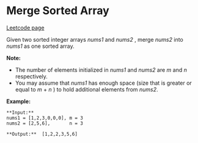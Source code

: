 # Merge Sorted Array
[Leetcode page](https://leetcode.com/problems/merge-sorted-array/description)

Given two sorted integer arrays _nums1_ and _nums2_ , merge _nums2_ into
_nums1_ as one sorted array.

**Note:**

  * The number of elements initialized in _nums1_ and _nums2_ are _m_ and _n_ respectively.
  * You may assume that _nums1_ has enough space (size that is greater or equal to _m_ \+ _n_ ) to hold additional elements from _nums2_.

**Example:**

    
    
    **Input:**
    nums1 = [1,2,3,0,0,0], m = 3
    nums2 = [2,5,6],       n = 3
    
    **Output:**  [1,2,2,3,5,6]
    

